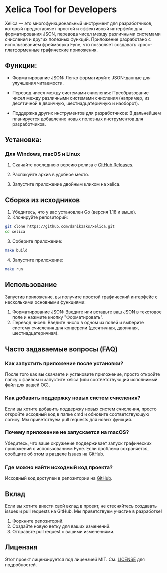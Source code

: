 # Xelica Tool for Developers

Xelica — это многофункциональный инструмент для разработчиков, который предоставляет простой и эффективный интерфейс для форматирования JSON, перевода чисел между различными системами счисления и других полезных функций. Приложение разработано с использованием фреймворка Fyne, что позволяет создавать кросс-платформенные графические приложения.

## Функции:
- Форматирование JSON: Легко форматируйте JSON-данные для улучшения читаемости.

- Перевод чисел между системами счисления: Преобразование чисел между различными системами счисления (например, из десятичной в двоичную, шестнадцатеричную и наоборот).

- Поддержка других инструментов для разработчиков: В дальнейшем планируется добавление новых полезных инструментов для разработчиков.

## Установка:
### Для Windows, macOS и Linux

1. Скачайте последнюю версию релиза с [GitHub Releases](https://github.com/danikzaks/xelica).

2. Распакуйте архив в удобное место.

3. Запустите приложение двойным кликом на xelica.

## Сборка из исходников

1. Убедитесь, что у вас установлен Go (версия 1.18 и выше).
2. Клонируйте репозиторий:

```bash
git clone https://github.com/danikzaks/xelica.git
cd xelica
```

3. Соберите приложение:

```bash
make build
```

4. Запустите приложение:
```bash
make run
```

## Использование
Запустив приложение, вы получите простой графический интерфейс с несколькими основными функциями:
1. Форматирование JSON: Введите или вставьте ваш JSON в текстовое поле и нажмите кнопку "Форматировать".
2. Перевод чисел: Введите число в одном из полей и выберите систему счисления для конверсии (десятичная, двоичная, шестнадцатеричная).

## Часто задаваемые вопросы (FAQ)
### Как запустить приложение после установки?
После того как вы скачаете и установите приложение, просто откройте папку с файлом и запустите xelica (или соответствующий исполнимый файл для вашей ОС).
### Как добавить поддержку новых систем счисления?
Если вы хотите добавить поддержку новых систем счисления, просто откройте исходный код в папке cmd и обновите соответствующую логику. Мы приветствуем pull requests для новых функций.
### Почему приложение не запускается на macOS?
Убедитесь, что ваше окружение поддерживает запуск графических приложений с использованием Fyne. Если проблема сохраняется, сообщите об этом в разделе Issues на GitHub.
### Где можно найти исходный код проекта?
Исходный код доступен в репозитории на [GitHub](https://github.com/danikzaks/xelica).

## Вклад
Если вы хотите внести свой вклад в проект, не стесняйтесь создавать issues и pull requests на GitHub. Мы приветствуем участие в разработке!
1. Форкните репозиторий.
2. Создайте новую ветку для ваших изменений.
3. Отправьте pull request с вашими изменениями.

## Лицензия
Этот проект лицензируется под лицензией MIT. См. [LICENSE](https://github.com/danikzaks/xelica/blob/main/LICENSE) для подробностей.
